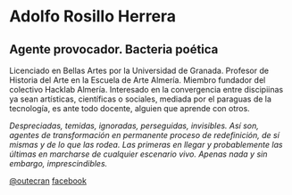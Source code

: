 # Adolfo Rosillo Herrera

## Agente provocador. Bacteria poética

Licenciado en Bellas Artes por la Universidad de Granada. 
Profesor de Historia del Arte en la Escuela de Arte Almería.
Miembro fundador del colectivo Hacklab Almería.
Interesado en la convergencia entre discipiinas ya sean artísticas, científicas o sociales, mediada por el paraguas de la tecnología, es ante todo docente, alguien que aprende con otros. 

*Despreciadas, temidas, ignoradas, perseguidas, invisibles. Así son, agentes de transformación en permanente proceso de redefinición, de sí mismas y de lo que las rodea. Las primeras en llegar y probablemente las últimas en marcharse de cualquier escenario vivo. Apenas nada y sin embargo, imprescindibles.*

[@outecran](https://twitter.com/outecran)
[facebook](https://www.facebook.com/adolfo.rosillo)